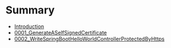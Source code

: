 # Summary
- [Introduction](./README.md)
- [0001_GenerateASelfSignedCertificate](./0001_GenerateATlsCertificate.md)
- [0002_WriteSpringBootHelloWorldControllerProtectedByHttps](./0002_WriteSpringBootHelloWorldControllerProtectedByHttps.md)
